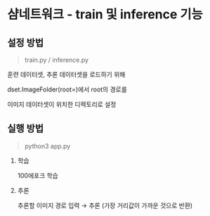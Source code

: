 # 샴네트워크 - train 및 inference 기능

## 설정 방법

> train.py / inference.py

훈련 데이터셋, 추론 데이터셋을 로드하기 위해

dset.ImageFolder(root=)에서 root의 경로를

이미지 데이터셋이 위치한 디렉토리로 설정



## 실행 방법

> python3 app.py

1) 학습

   100에포크 학습

3) 추론

   추론할 이미지 경로 입력 → 추론 (가장 거리값이 가까운 것으로 반환)

